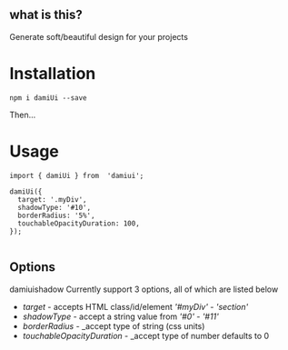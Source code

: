 
## what is this?

Generate soft/beautiful design for your projects

# Installation
`npm i damiUi --save`

Then...

# Usage
```
import { damiUi } from  'damiui';

damiUi({
  target: '.myDiv',
  shadowType: '#10',
  borderRadius: '5%',
  touchableOpacityDuration: 100,
});


```

## Options
damiuishadow Currently support 3 options, all of which are listed below

* *target* - accepts HTML class/id/element *'#myDiv' - 'section'*
* *shadowType* - accept a string value from *'#0' - '#11'*
* *borderRadius* - _accept type of string (css units)
* *touchableOpacityDuration* - _accept type of number defaults to 0